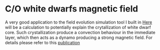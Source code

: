 # C/O white dwarfs magnetic field

A very good application to the field evolution simulation tool I built in [Here](https://github.com/ShuZ3274/White-Dwarf) 
will be a calculation to potentially explain the crytallization of white dwarf core. Such crystallization produce a convection
behaviour in the immediate layer, which then acts as a dynamo producing a strong magnetic field. For details please refer to this [publication](https://arxiv.org/abs/2406.01807)





